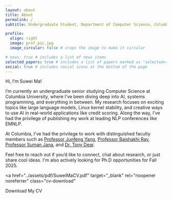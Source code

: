 ```yaml
---
layout: about
title: About
permalink: /
subtitle: Undergraduate Student, Department of Computer Science, Columbia University

profile:
  align: right
  image: prof_pic.jpg
  image_circular: false # crops the image to make it circular

# news: true # includes a list of news items
selected_papers: true # includes a list of papers marked as "selected={true}"
social: true # includes social icons at the bottom of the page
---
```


Hi, I’m Suwei Ma!

I’m currently an undergraduate senior studying Computer Science at Columbia University, where I’ve been diving deep into AI, systems programming, and everything in between. My research focuses on exciting topics like large language models, Linux kernel stability, and creative ways to use AI in real-world applications like credit scoring. Along the way, I’ve had the privilege of publishing my work at leading NLP conferences like EMNLP.

At Columbia, I've had the privilege to work with distinguished faculty members such as [Professor Junfeng Yang](https://www.cs.columbia.edu/~junfeng/), [Professor Baishakhi Ray](https://www.rayb.info/), [Professor Suman Jana](https://www.cs.columbia.edu/~suman/), and [Dr. Tony Dear](https://tonydear.com/).

Feel free to reach out if you’d like to connect, chat about research, or just share cool ideas. I'm also actively looking for Ph.D opportunities for Fall 2025. 

<a
  href="../assets/pdf/SuweiMaCV.pdf"
  target="_blank"
  rel="noopener noreferrer"
  class="cv-download"
>
  <i class="fa-solid fa-file-pdf"></i> Download My CV
</a>
